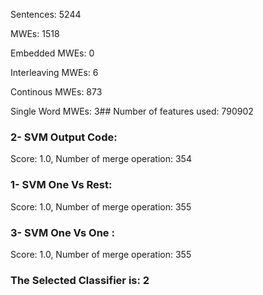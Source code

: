 Sentences: 5244

MWEs: 1518

Embedded MWEs: 0

Interleaving MWEs: 6

Continous MWEs: 873

Single Word MWEs: 3## Number of features used: 790902

### 2- SVM Output Code: 
Score: 1.0, Number of merge operation: 354
### 1- SVM One Vs Rest: 
Score: 1.0, Number of merge operation: 355
### 3- SVM One Vs One : 
Score: 1.0, Number of merge operation: 355
### The Selected Classifier is: 2
